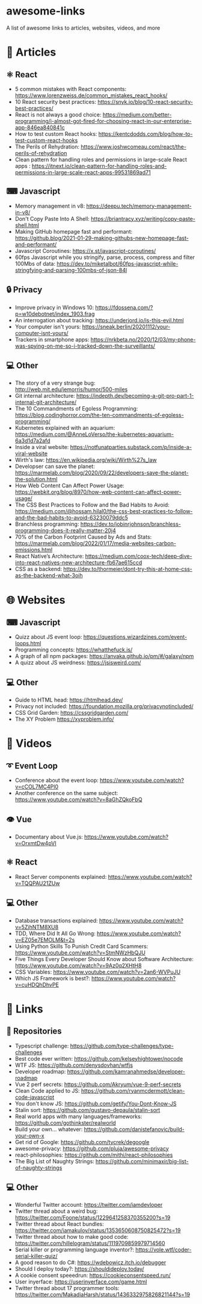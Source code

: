 # awesome-links
A list of awesome links to articles, websites, videos, and more

# 📰 Articles
## ⚛️ React
- 5 common mistakes with React components: https://www.lorenzweiss.de/common_mistakes_react_hooks/
- 10 React security best practices: https://snyk.io/blog/10-react-security-best-practices/
- React is not always a good choice: https://medium.com/better-programming/i-almost-got-fired-for-choosing-react-in-our-enterprise-app-846ea840841c
- How to test custom React hooks: https://kentcdodds.com/blog/how-to-test-custom-react-hooks
- The Perils of Rehydration: https://www.joshwcomeau.com/react/the-perils-of-rehydration
- Clean pattern for handling roles and permissions in large-scale React apps : https://itnext.io/clean-pattern-for-handling-roles-and-permissions-in-large-scale-react-apps-99531869ad71

## ⌨ Javascript
- Memory management in v8: https://deepu.tech/memory-management-in-v8/
- Don't Copy Paste Into A Shell: https://briantracy.xyz/writing/copy-paste-shell.html
- Making GitHub homepage fast and performant: https://github.blog/2021-01-29-making-githubs-new-homepage-fast-and-performant/
- Javascript Coroutines: https://x.st/javascript-coroutines/
- 60fps Javascript while you stringify, parse, process, compress and filter 100Mbs of data: https://dev.to/miketalbot/60fps-javascript-while-stringfying-and-parsing-100mbs-of-json-84l

## 🔒 Privacy
- Improve privacy in Windows 10: https://fdossena.com/?p=w10debotnet/index_1903.frag
- An interrogation about tracking: https://underjord.io/is-this-evil.html
- Your computer isn't yours: https://sneak.berlin/20201112/your-computer-isnt-yours/
- Trackers in smartphone apps: https://nrkbeta.no/2020/12/03/my-phone-was-spying-on-me-so-i-tracked-down-the-surveillants/

## 💻 Other
- The story of a very strange bug: http://web.mit.edu/jemorris/humor/500-miles
- Git internal architecture: https://indepth.dev/becoming-a-git-pro-part-1-internal-git-architecture/
- The 10 Commandments of Egoless Programming: https://blog.codinghorror.com/the-ten-commandments-of-egoless-programming/
- Kubernetes explained with an aquarium: https://medium.com/@AnneLoVerso/the-kubernetes-aquarium-6a3d1d7a2afd
- Inside a viral website: https://notfunatparties.substack.com/p/inside-a-viral-website
- Wirth's law: https://en.wikipedia.org/wiki/Wirth%27s_law
- Developser can save the planet: https://marmelab.com/blog/2020/09/22/developers-save-the-planet-the-solution.html
- How Web Content Can Affect Power Usage: https://webkit.org/blog/8970/how-web-content-can-affect-power-usage/
- The CSS Best Practices to Follow and the Bad Habits to Avoid: https://medium.com/@hossam.hilal0/the-css-best-practices-to-follow-and-the-bad-habits-to-avoid-63230079ddc5
- Branchless programming: https://dev.to/jobinrjohnson/branchless-programming-does-it-really-matter-20j4
- 70% of the Carbon Footprint Caused by Ads and Stats: https://marmelab.com/blog/2022/01/17/media-websites-carbon-emissions.html
- React Native’s Architecture: https://medium.com/coox-tech/deep-dive-into-react-natives-new-architecture-fb67ae615ccd
- CSS as a backend: https://dev.to/thormeier/dont-try-this-at-home-css-as-the-backend-what-3oih

# 🌐 Websites
## ⌨ Javascript
- Quizz about JS event loop: https://questions.wizardzines.com/event-loops.html
- Programming concepts: https://whatthefuck.is/
- A graph of all npm packages: https://anvaka.github.io/pm/#/galaxy/npm
- A quizz about JS weirdness: https://jsisweird.com/

## 💻 Other
- Guide to HTML head: https://htmlhead.dev/
- Privacy not included: https://foundation.mozilla.org/privacynotincluded/
- CSS Grid Garden: https://cssgridgarden.com/
- The XY Problem https://xyproblem.info/

# 🎥 Videos
## ➰ Event Loop
- Conference about the event loop: https://www.youtube.com/watch?v=cCOL7MC4Pl0
- Another conference on the same subject: https://www.youtube.com/watch?v=8aGhZQkoFbQ

## 👁️ Vue
- Documentary about Vue.js: https://www.youtube.com/watch?v=OrxmtDw4pVI

## ⚛️ React
- React Server components explained: https://www.youtube.com/watch?v=TQQPAU21ZUw

## 💻 Other
- Database transactions explained: https://www.youtube.com/watch?v=5ZjhNTM8XU8
- TDD, Where Did It All Go Wrong: https://www.youtube.com/watch?v=EZ05e7EMOLM&t=2s
- Using Python Skills To Punish Credit Card Scammers: https://www.youtube.com/watch?v=StmNWzHbQJU
- Five Things Every Developer Should Know about Software Architecture: https://www.youtube.com/watch?v=9Az0q2XHtH8
- CSS Variables: https://www.youtube.com/watch?v=2an6-WVPuJU
- Which JS Framework is best?: https://www.youtube.com/watch?v=cuHDQhDhvPE

# 🔗 Links
## 📁 Repositories
- Typescript challenge: https://github.com/type-challenges/type-challenges
- Best code ever written: https://github.com/kelseyhightower/nocode
- WTF JS: https://github.com/denysdovhan/wtfjs
- Developer roadmap: https://github.com/kamranahmedse/developer-roadmap
- Vue 2 perf secrets: https://github.com/Akryum/vue-9-perf-secrets
- Clean Code applied to JS: https://github.com/ryanmcdermott/clean-code-javascript
- You don't know JS: https://github.com/getify/You-Dont-Know-JS
- Stalin sort: https://github.com/gustavo-depaula/stalin-sort
- Real world apps with many languages/frameworks: https://github.com/gothinkster/realworld
- Build your own... whatever: https://github.com/danistefanovic/build-your-own-x
- Get rid of Google: https://github.com/tycrek/degoogle
- awesome-privacy: https://github.com/pluja/awesome-privacy
- react-philosophies: https://github.com/mithi/react-philosophies
- The Big List of Naughty Strings: https://github.com/minimaxir/big-list-of-naughty-strings

## 💻 Other
- Wonderful Twitter account: https://twitter.com/iamdevloper
- Twitter thread about a weird bug: https://twitter.com/Foone/status/1229641258370355200?s=19
- Twitter thread about React bundles: https://twitter.com/iamakulov/status/1353650608750825472?s=19
- Twitter thread about how to make good code: https://twitter.com/hillelogram/status/1119709859979714560
- Serial killer or programming language inventor?: https://vole.wtf/coder-serial-killer-quiz/
- A good reason to do C#: https://wdebowicz.itch.io/debugger
- Should I deploy today?: https://shouldideploy.today/
- A cookie consent speeedrun: https://cookieconsentspeed.run/
- User inyerface: https://userinyerface.com/game.html
- Twitter thread about 17 programmer tools: https://twitter.com/MakadiaHarsh/status/1436332975826821144?s=19
